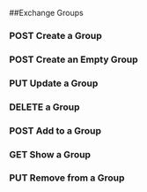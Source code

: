 ##Exchange Groups

### POST Create a Group

### POST Create an Empty Group

### PUT Update a Group

### DELETE a Group

### POST Add to a Group

### GET Show a Group

### PUT Remove from a Group
